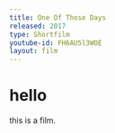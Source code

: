 ```yaml
---
title: One Of Those Days
released: 2017
type: Shortfilm
youtube-id: FH6AU5l3WOE
layout: film
---
```


# hello

this is a film.
